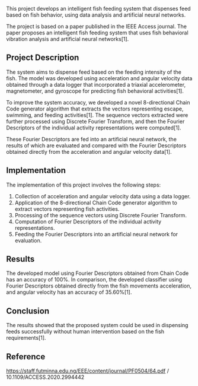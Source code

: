 This project develops an intelligent fish feeding system that dispenses feed based on fish behavior, using data analysis and artificial neural networks.


The project is based on a paper published in the IEEE Access journal. The paper proposes an intelligent fish feeding system that uses fish behavioral vibration analysis and artificial neural networks[1].

## Project Description

The system aims to dispense feed based on the feeding intensity of the fish. The model was developed using acceleration and angular velocity data obtained through a data logger that incorporated a triaxial accelerometer, magnetometer, and gyroscope for predicting fish behavioral activities[1].

To improve the system accuracy, we developed a novel 8-directional Chain Code generator algorithm that extracts the vectors representing escape, swimming, and feeding activities[1]. The sequence vectors extracted were further processed using Discrete Fourier Transform, and then the Fourier Descriptors of the individual activity representations were computed[1].

These Fourier Descriptors are fed into an artificial neural network, the results of which are evaluated and compared with the Fourier Descriptors obtained directly from the acceleration and angular velocity data[1].

## Implementation

The implementation of this project involves the following steps:

1. Collection of acceleration and angular velocity data using a data logger.
2. Application of the 8-directional Chain Code generator algorithm to extract vectors representing fish activities.
3. Processing of the sequence vectors using Discrete Fourier Transform.
4. Computation of Fourier Descriptors of the individual activity representations.
5. Feeding the Fourier Descriptors into an artificial neural network for evaluation.

## Results

The developed model using Fourier Descriptors obtained from Chain Code has an accuracy of 100%. In comparison, the developed classifier using Fourier Descriptors obtained directly from the fish movements acceleration, and angular velocity has an accuracy of 35.60%[1].

## Conclusion

The results showed that the proposed system could be used in dispensing feeds successfully without human intervention based on the fish requirements[1].

## Reference

https://staff.futminna.edu.ng/EEE/content/journal/PF0504/64.pdf / 10.1109/ACCESS.2020.2994442
